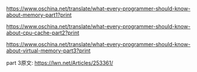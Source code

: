 https://www.oschina.net/translate/what-every-programmer-should-know-about-memory-part1?print

https://www.oschina.net/translate/what-every-programmer-should-know-about-cpu-cache-part2?print

https://www.oschina.net/translate/what-every-programmer-should-know-about-virtual-memory-part3?print

part 3原文: https://lwn.net/Articles/253361/
